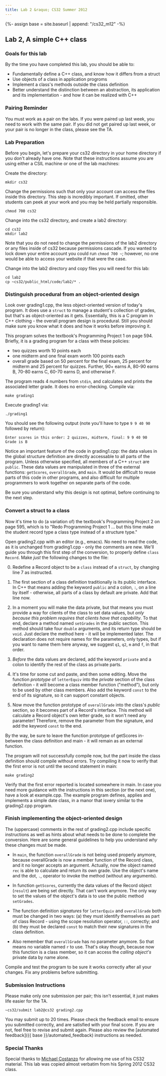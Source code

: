 ```yaml
---
title: Lab 2 &raquo; CS32 Summer 2012
---
```

{%- assign base = site.baseurl | append: "/cs32_m12" -%}
## Lab 2, A simple C++ class

### Goals for this lab

By the time you have completed this lab, you should be able to:

* Fundamentally define a C++ class, and know how it differs from a struct
* Use objects of a class in application progroms
* Implement a class's methods outside the class definition
* Better understand the distinction between an abstraction, its application and
  its implementation - and how it can be realized with C++


### Pairing Reminder

You must work as a pair on the labs. If you were paired up last week, you need
to work with the same pair. If you did not get paired up last week, or your
pair is no longer in the class, please see the TA.


### Lab Preparation

Before you begin, let's prepare your cs32 directory in your home directory if
you don't already have one. Note that these instructions assume you are using
either a CSIL machine or one of the lab machines:

Create the directory:

    mkdir cs32

Change the permissions such that only your account can access the files inside
this directory. This step is incredibly important. If omitted, other students
can peek at your work and you may be held partially responsible.

    chmod 700 cs32

Change into the cs32 directory, and create a lab2 directory:

    cd cs32
    mkdir lab2

Note that you do not need to change the permissions of the lab2 directory or
any files inside of cs32 because permissions cascade. If you wanted to lock
down your entire account you could run `chmod 700 ~`; however, no one would be
able to access your website if that were the case.

Change into the lab2 directory and copy files you will need for this lab:

    cd lab2
    cp ~cs32/public_html/code/lab2/* .


### Distinguish procedural from an object-oriented design

Look over grading1.cpp, the less object-oriented version of today's program. It
does use a `struct` to manage a student's collection of grades, but that's as
object-oriented as it gets. Essentially, this is a C program in C++ clothing -
the overall program design is procedural. Still you should make sure you know
what it does and how it works before improving it.

This program solves the textbook's Programming Project 1 on page 594. Briefly,
it is a grading program for a class with these policies:

* two quizzes worth 10 points each
* one midterm and one final exam worth 100 points each
* overall grade based on 50 percent for the final exam, 25 percent for midterm
  and 25 percent for quizzes. Further, 90+ earns A, 80-90 earns B, 70-80 earns
  C, 60-70 earns D, and otherwise F.

The program reads 4 numbers from `stdin`, and calculates and prints the
associated letter grade. It does no error-checking. Compile via:

    make grading1

Execute grading1 via:

    ./grading1

You should see the following output (note you'll have to type `9 9 40 90`
followed by return):

    Enter scores in this order: 2 quizzes, midterm, final: 9 9 40 90
    Grade is B

Notice an important feature of the code in grading1.cpp: the data values in the
global structure definition are directly accessable to all parts of the
program. Unless otherwise specified, all members of a C++ `struct` are
`public`. These data values are manipulated in three of the external functions:
`getScores`, `overallGrade`, and `main`. It would be difficult to reuse parts
of this code in other programs, and also difficult for multiple programmers to
work together on separate parts of the code.

Be sure you understand why this design is not optimal, before continuing to the
next step.

### Convert a struct to a class

Now it's time to do (a variation of) the textbook's Programming Project 2 on
page 595, which is to "Redo Programming Project 1 ... but this time make the
student record type a class type instead of a structure type."

Open grading2.cpp with an editor (e.g., emacs). No need to read the code, as it
is unchanged from grading1.cpp - only the comments are new. We'll guide you
through this first step of the conversion, to properly define `class
Record`. Make _just_ the following changes to the file:

0. Redefine a Record object to be a `class` instead of a `struct`, by changing
   line 7 as instructed.

0. The first section of a class definition traditionally is its public
   interface. In C++ that means adding the keyword `public` and a colon, `:`,
   on a line by itself - otherwise, all parts of a class by default are
   private. Add that line now.

0. In a moment you will make the data private, but that means you must provide
   a way for clients of the class to set data values, but _only because this
   problem requires that clients have that capability_. To that end, declare a
   method named `setGrades` in the public section. This method should take four
   `double` arguments, and its return type should be `void`. Just declare the
   method here - it will be implemented later. The declaration does not require
   names for the parameters, only types, but if you want to name them here
   anyway, we suggest `q1`, `q2`, `m` and `f`, in that order.

0. _Before_ the data values are declared, add the keyword `private` and a colon
   to identify the rest of the class as private parts.

0. It's time for some cut and paste, and then some editing. Move the function
   _prototype_ of `letterEquiv` into the _private_ section of the class
   definition - it will become a class member function ("method"), but only to
   be used by other class members. Also add the keyword `const` to the end of
   its signature, so it can support constant objects.

0. Now move the function prototype of `overallGrade` into the class's _public_
   section, so it becomes part of a Record's interface. This method will
   calculate a Record object's own letter grade, so it won't need any
   parameter! Therefore, remove the parameter from the signature, and add the
   keyword `const` to the end.

By the way, be sure to leave the function prototype of getScores in-between the
class definition and main - it will remain as an external function.

The program will not successfully compile now, but the part inside the class
definition should compile without errors. Try compiling it now to verify that
the first error is not until the second statement in main:

    make grading2

Verify that the first error reported is located somewhere in main. In case you
need more guidance with the instructions in this section (or the next one),
have a look at example.cpp. The example program defines, applies and implements
a simple date class, in a manor that isvery similar to the grading2.cpp
program.


### Finish implementing the object-oriented design

The (uppercase) comments in the rest of grading2.cpp include specific
instructions as well as hints about what needs to be done to complete the
conversion. Here are some general guidelines to help you understand _why_ these
changes must be made.

* In `main`, the function `overallGrade` is not being used properly anymore,
  because overallGrade is now a member function of the Record class, and it no
  longer accepts an argument. Actually, now the object named `rec` is able to
  calculate and return its own grade. Use the object's name and the dot, `.`,
  operator to invoke the method (without any arguments).

* In function `getScores`, currently the data values of the Record object
  (`result`) are being set directly. That can't work anymore. The only way to
  set the values of the object's data is to use the public method `setGrades`.

* The function definition _signatures_ for `letterEquiv` and `overallGrade`
  both must be changed in two ways: (a) they must identify themselves as part
  of class Record - using the scope resolution operator, `::`, correctly; and
  (b) they must be declared `const` to match their new signatures in the class
  definition.

* Also remember that `overallGrade` has no parameter anymore. So that means no
  variable named `r` to use. That's okay though, because now this function is a
  class member, so it can access the _calling object's_ private data by name
  alone.

Compile and test the program to be sure it works correctly after all your
changes. Fix any problems before submitting.


### Submission Instructions

Please make only one submission per pair; this isn't essential, it just makes
life easier for the TA.

    ~cs32/submit lab2@cs32 grading2.cpp

You may submit up to 20 times. Please check the feedback email to ensure you
submitted correctly, and are satisfied with your final score. If you are not,
feel free to revise and submit again. Please also review the
[automated feedback]({{ base }}/automated_feedback) instructions as needed.


### Special Thanks

Special thanks to [Michael Costanzo](https://sites.cs.ucsb.edu/~mikec/) for
allowing me use of his CS32 material. This lab was copied almost verbatim from
his Spring 2012 CS32 class.
